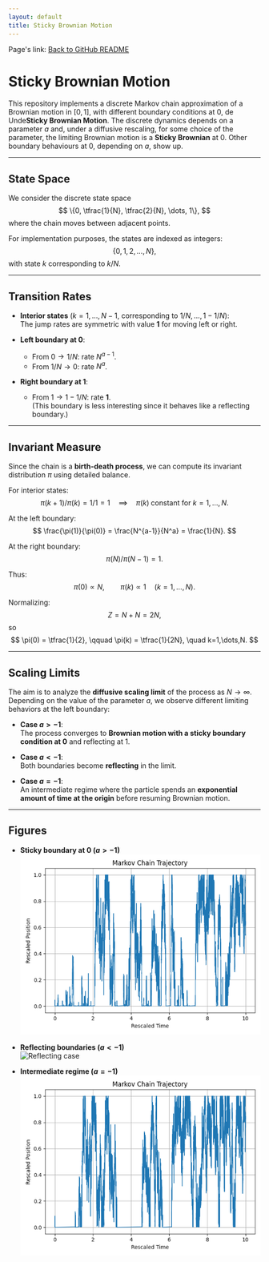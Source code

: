 ```yaml
---
layout: default
title: Sticky Brownian Motion
---
```


Page's link: [Back to GitHub README](https://github.com/alessandrogubbiotti/Sticky-Brownian-Motion/)

# Sticky Brownian Motion

This repository implements a discrete Markov chain approximation of a Brownian motion in $[0,1]$, with different boundary conditions at $0$, de Unde**Sticky Brownian Motion**. The discrete dynamics depends on a parameter $a$ and, under a diffusive rescaling, for some choice of the parameter, the limiting Brownian motion is a **Sticky Brownian** at $0$. Other boundary behaviours at $0$, depending on $a$, show up. 

---

## State Space

We consider the discrete state space
$$
\{0, \tfrac{1}{N}, \tfrac{2}{N}, \dots, 1\},
$$
where the chain moves between adjacent points.

For implementation purposes, the states are indexed as integers:
$$
\{0, 1, 2, \dots, N\},
$$
with state $k$ corresponding to $k/N$.

---

## Transition Rates

- **Interior states** ($k = 1, \dots, N-1$, corresponding to $1/N, \dots, 1-1/N$):  
  The jump rates are symmetric with value **1** for moving left or right.

- **Left boundary at 0**:
  - From $0 \to 1/N$: rate $N^{a-1}$.
  - From $1/N \to 0$: rate $N^{a}$.

- **Right boundary at 1**:  
  - From $1 \to 1 - 1/N$: rate **1**.  
  (This boundary is less interesting since it behaves like a reflecting boundary.)

---

## Invariant Measure

Since the chain is a **birth-death process**, we can compute its invariant distribution $\pi$ using detailed balance.

For interior states:
$$
\pi(k+1)/\pi(k) = 1/1 = 1 \quad \implies \quad \pi(k) \; \text{constant for } k=1,\dots,N.
$$

At the left boundary:
$$
\frac{\pi(1)}{\pi(0)} = \frac{N^{a-1}}{N^a} = \frac{1}{N}.
$$

At the right boundary:
$$
\pi(N)/\pi(N-1) = 1.
$$

Thus:
$$
\pi(0) \propto N, \qquad \pi(k) \propto 1 \quad (k=1,\dots,N).
$$

Normalizing:
$$
Z = N + N = 2N,
$$
so
$$
\pi(0) = \tfrac{1}{2}, \qquad \pi(k) = \tfrac{1}{2N}, \quad k=1,\dots,N.
$$

---

## Scaling Limits

The aim is to analyze the **diffusive scaling limit** of the process as $N \to \infty$.  
Depending on the value of the parameter $a$, we observe different limiting behaviors at the left boundary:

- **Case $a > -1$**:  
  The process converges to **Brownian motion with a sticky boundary condition at 0** and reflecting at 1.

- **Case $a < -1$**:  
  Both boundaries become **reflecting** in the limit.

- **Case $a = -1$**:  
  An intermediate regime where the particle spends an **exponential amount of time at the origin** before resuming Brownian motion.

---

## Figures

- **Sticky boundary at 0 ($a > -1$)**  
  ![Sticky case](figures/stickyN300T10A-0.5.png)

- **Reflecting boundaries ($a < -1$)**  
  ![Reflecting case](stickyN300T10A-1.3.png)

- **Intermediate regime ($a = -1$)**  
  ![Intermediate case](figures/stickyN300T10A-1.0.png)

<script type="text/javascript" async
  src="https://cdn.jsdelivr.net/npm/mathjax@3/es5/tex-mml-chtml.js">
</script>
